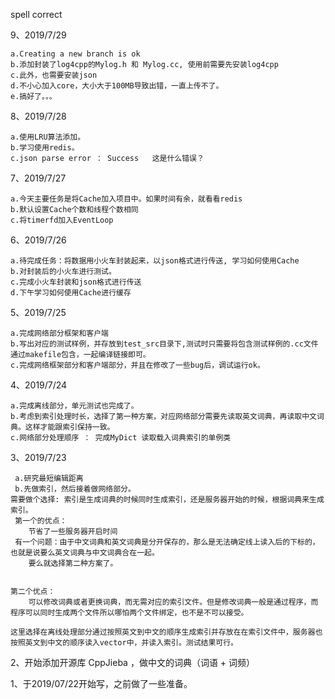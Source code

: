 
spell correct



9、2019/7/29

    a.Creating a new branch is ok
    b.添加封装了log4cpp的Mylog.h 和 Mylog.cc, 使用前需要先安装log4cpp
    c.此外，也需要安装json
    d.不小心加入core，大小大于100MB导致出错，一直上传不了。
    e.搞好了。。。


8、2019/7/28
    
    a.使用LRU算法添加。
    b.学习使用redis。
    c.json parse error ： Success   这是什么错误？


7、2019/7/27

    a.今天主要任务是将Cache加入项目中。如果时间有余，就看看redis
    b.默认设置Cache个数和线程个数相同
    c.将timerfd加入EventLoop

6、2019/7/26

    a.待完成任务：将数据用小火车封装起来，以json格式进行传送, 学习如何使用Cache
    b.对封装后的小火车进行测试。
    c.完成小火车封装和json格式进行传送
    d.下午学习如何使用Cache进行缓存

5、2019/7/25

    a.完成网络部分框架和客户端
    b.写出对应的测试样例，并存放到test_src目录下,测试时只需要将包含测试样例的.cc文件
    通过makefile包含，一起编译链接即可。
    c.完成网络框架部分和客户端部分，并且在修改了一些bug后，调试运行ok。

4、2019/7/24

    a.完成离线部分，单元测试也完成了。
    b.考虑到索引处理时长，选择了第一种方案，对应网络部分需要先读取英文词典，再读取中文词典。这样才能跟索引保持一致。
    c.网络部分处理顺序 ： 完成MyDict 读取载入词典索引的单例类

    
3、2019/7/23

     a.研究最短编辑距离
     b.先做索引，然后接着做网络部分。
    需要做个选择: 索引是生成词典的时候同时生成索引，还是服务器开始的时候，根据词典来生成索引。
     第一个的优点：
        节省了一些服务器开启时间
     有一个问题：由于中文词典和英文词典是分开保存的，那么是无法确定线上读入后的下标的，也就是说要么英文词典与中文词典合在一起。
        要么就选择第二种方案了。
        

    第二个优点：
        可以修改词典或者更换词典，而无需对应的索引文件。但是修改词典一般是通过程序，而程序可以同时生成两个文件所以哪怕两个文件绑定，也不是不可以接受。
    
    这里选择在离线处理部分通过按照英文到中文的顺序生成索引并存放在在索引文件中，服务器也按照英文到中文的顺序读入vector中，并读入索引。测试结果可行。



2、开始添加开源库 CppJieba ，做中文的词典（词语 + 词频）

1、于2019/07/22开始写，之前做了一些准备。




